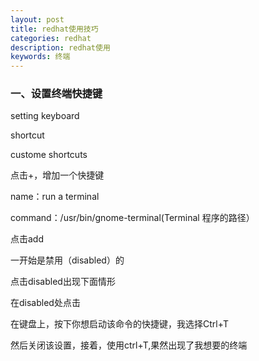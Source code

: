 ```yaml
---
layout: post
title: redhat使用技巧
categories: redhat
description: redhat使用
keywords: 终端
---
```


 ### 一、设置终端快捷键

setting keyboard

shortcut

custome shortcuts

点击+，增加一个快捷键

name：run a terminal

command：/usr/bin/gnome-terminal(Terminal 程序的路径）

点击add 

一开始是禁用（disabled）的 

点击disabled出现下面情形 

在disabled处点击

在键盘上，按下你想启动该命令的快捷键，我选择Ctrl+T 

然后关闭该设置，接着，使用ctrl+T,果然出现了我想要的终端



